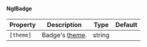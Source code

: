 ### <ngl-badge>
#### NglBadge

| Property | Description | Type | Default |
| -------- | ----------- | ---- | ------- |
| `[theme]` | Badge's [theme](https://www.lightningdesignsystem.com/components/utilities/themes/#color). | string | |

